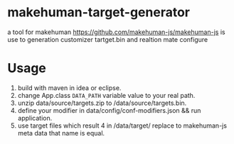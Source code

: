 # makehuman-target-generator
a tool for makehuman https://github.com/makehuman-js/makehuman-js 
is use to generation customizer tartget.bin and realtion mate configure

# Usage
1. build with maven in idea or eclipse.
2. change App.class `DATA_PATH` variable value to your real path.
3. unzip data/source/targets.zip to /data/source/targets.bin.
4. define your modifier in data/config/conf-modifiers.json && run application.
5. use target files which result 4 in /data/target/ replace to makehuman-js meta data that name is equal.
